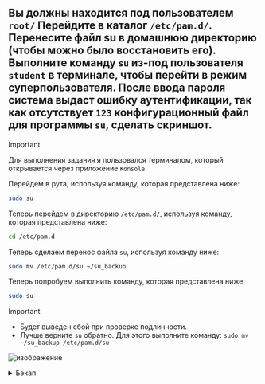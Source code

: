 ## Вы должны находится под пользователем `root/` Перейдите в каталог `/etc/pam.d/`. Перенесите файл su в домашнюю директорию (чтобы можно было восстановить его). Выполните команду `su` из-под пользователя `student` в терминале, чтобы перейти в режим суперпользователя. После ввода пароля система выдаст ошибку аутентификации, так как отсутствует `123` конфигурационный файл для программы `su`, сделать скриншот.

> [!IMPORTANT]
> Для выполнения задания я пользовался терминалом, который открывается через приложение `Konsole`.

Перейдем в рута, используя команду, которая представлена ниже: 

```bash
sudo su
```

Теперь перейдем в директорию `/etc/pam.d/`, используя команду, которая представлена ниже:

```bash
cd /etc/pam.d
```

Теперь сделаем перенос файла `su`, используя команду ниже:

```bash
sudo mv /etc/pam.d/su ~/su_backup 
```

Теперь попробуем выполнить команду, которая представлена ниже:

```bash
sudo su
```

> [!IMPORTANT]
> - Будет выведен сбой при проверке подлинности.
> - Лучше верните `su` обратно. Для этого выполните команду: `sudo mv ~/su_backup /etc/pam.d/su`

![изображение](https://github.com/user-attachments/assets/c01b5aef-32d3-4da9-82d6-b687d0b398f5)

<details>
    <summary>Бэкап</summary>

```bash
#
# The PAM configuration file for the Shadow `su' service
#

# This allows root to su without passwords (normal operation)
auth       sufficient pam_rootok.so

# Uncomment this to force users to be a member of group wheel
# before they can use `su'. You can also add "group=foo"
# to the end of this line if you want to use a group other
# than the default "wheel" (but this may have side effect of
# denying "root" user, unless she's a member of "foo" or explicitly
# permitted earlier by e.g. "sufficient pam_rootok.so").
# (Replaces the `SU_WHEEL_ONLY' option from login.defs)
# auth       required   pam_wheel.so

# Uncomment this if you want wheel members to be able to
# su without a password.
# auth       sufficient pam_wheel.so trust

# Uncomment this if you want members of a specific group to not
# be allowed to use su at all.
# auth       required   pam_wheel.so deny group=nosu

# Uncomment and edit /etc/security/time.conf if you need to set
# time restrainst on su usage.
# (Replaces the `PORTTIME_CHECKS_ENAB' option from login.defs
# as well as /etc/porttime)
# account    requisite  pam_time.so

# This module parses environment configuration file(s)
# and also allows you to use an extended config
# file /etc/security/pam_env.conf.
# 
# parsing /etc/environment needs "readenv=1"
session       required   pam_env.so readenv=1
# locale variables are also kept into /etc/default/locale in etch
# reading this file *in addition to /etc/environment* does not hurt
session       required   pam_env.so readenv=1 envfile=/etc/default/locale

# Defines the MAIL environment variable
# However, userdel also needs MAIL_DIR and MAIL_FILE variables
# in /etc/login.defs to make sure that removing a user 
# also removes the user's mail spool file.
# See comments in /etc/login.defs
#
# "nopen" stands to avoid reporting new mail when su'ing to another user
session    optional   pam_mail.so nopen

# Sets up user limits according to /etc/security/limits.conf
# (Replaces the use of /etc/limits in old login)
session    required   pam_limits.so

# The standard Unix authentication modules, used with
# NIS (man nsswitch) as well as normal /etc/passwd and
# /etc/shadow entries.
@include common-auth
@include common-account
@include common-session
session required pam_parsec_cap.so
session required pam_parsec_aud.so


account required pam_su.so
```
</details>